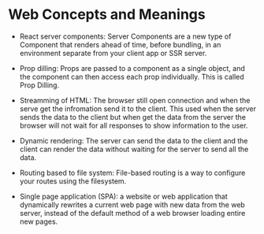 # Web Concepts and Meanings

- React server components: Server Components are a new type of Component that renders ahead of time, before bundling, in an environment separate from your client app or SSR server.

- Prop dilling: Props are passed to a component as a single object, and the component can then access each prop individually. This is called Prop Dilling.

- Streamming of HTML: The browser still open connection and when the serve get the infromation send it to the client. This used when the server sends the data to the client but when get the data from the server the browser will not wait for all responses to show information to the user.

- Dynamic rendering: The server can send the data to the client and the client can render the data without waiting for the server to send all the data.

- Routing based to file system: File-based routing is a way to configure your routes using the filesystem.

- Single page application (SPA): a website or web application that dynamically rewrites a current web page with new data from the web server, instead of the default method of a web browser loading entire new pages.

